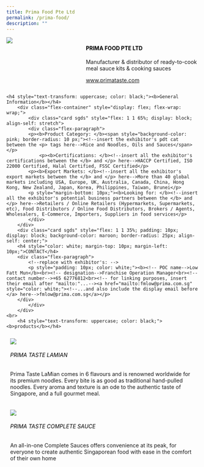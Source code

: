 ```yaml
---
title: Prima Food Pte Ltd
permalink: /prima-food/
description: ""
---
```

<div class="flex-paragraph">
		<!--hi there! this is a comment and will provide you with instructional guides-->
		<!--insert booth number here!-->
		<p style="text-transform: uppercase"></p></div>
			<div class="flex-container" style="display: flex; flex-wrap: wrap;">
				<!--insert DOWNLOAD link of company logo between the " marks!-->
			<div class="card sgds" style="flex: 1 1 40%; display: block;"><img src="https://drive.google.com/u/0/uc?id=1e_AUGNcx2oz2EHbmHTOuPn7O0awfQmxM&amp;export=download"></div>
	<div class="card-sgds" style="flex: 1 1 58%; display: block; margin-left: 3px">
		<h4 style="text-transform: uppercase; color: black;"><!--insert the exhibitor's name between the <b> tags here--><b>Prima Food Pte Ltd</b></h4><!--insert the exhibitor's description between the <p> tags here-->
		<p>Manufacturer &amp; distributor of ready-to-cook meal sauce kits &amp; cooking sauces</p>
		<!--insert the exhibitor's website link, making sure there is "https:// www." present please. make sure the entire https link goes in between the " marks-->
		<p><a href="https://www.primataste.com" target="_blank"><!--insert the www website link here (no need for https)-->www.primataste.com</a></p>
	</div>
</div>



	<h4 style="text-transform: uppercase; color: black;"><b>General Information</b></h4>
		<div class="flex-container" style="display: flex; flex-wrap: wrap;">
			<div class="card sgds" style="flex: 1 1 65%; display: block; align-self: stretch">
			<div class="flex-paragraph">
			<p><b>Product Category: </b><span style="background-color: pink; border-radius: 10 px;"><!--insert the exhibitor's pdt cat between the <p> tags here-->Rice and Noodles, Oils and Sauces</span></p> 
				<p><b>Certifications: </b><!--insert all the exhibitor's certifications between the </b> and </p> here-->HACCP Certified, ISO 22000 Certified, Halal Certified, FSSC Certified</p>
			<p><b>Export Markets: </b><!--insert all the exhibitor's export markets between the </b> and </p> here-->More than 40 global markets including USA, Europe, UK, Australia, Canada, China, Hong Kong, New Zealand, Japan, Korea, Philippines, Taiwan, Brunei</p>
			<p style="margin-bottom: 10px;"><b>Looking for: </b><!--insert all the exhibitor's potential business partners between the </b> and </p> here-->Retailers / Online Retailers (Hypermarkets, Supermarkets, etc), Food Distributors / Online Food Distributors, Brokers / Agents, Wholesalers, E-Commerce, Importers, Suppliers in food services</p>
			</div>
		</div>
		<div class="card sgds" style="flex: 1 1 35%; padding: 10px; display: block; background-color: maroon; border-radius: 25px; align-self: center;">
		<h4 style="color: white; margin-top: 10px; margin-left: 10px;">CONTACT</h4>
		<div class="flex-paragraph">
			<!--replace with exhibitor's: -->
			<p style="padding: 10px; color: white;"><b><!-- POC name-->Low Fatt Mun</b><br><!-- designation-->Franchise Operation Manager<br><!--contact number-->+65 62776812<br><!-- for linking purposes, insert their email after "mailto:"...--><a href="mailto:fmlow@prima.com.sg" style="color: white;"><!--...and also include the display email before </a> here-->fmlow@prima.com.sg</a></p>
		</div>
			</div>
		</div>
	<br>
		<h4 style="text-transform: uppercase; color: black;"><b>products</b></h4>
<div style="display: flex; flex-wrap: wrap;">
  <div class="card sgds" style="flex: 1 1 47%; margin: 10px; display: block;"><!--insert the exhibitor's DOWNLOAD image for product between the " marks here-->
	<div class="flex-image" style="display: block;"><img src="https://drive.google.com/u/0/uc?id=1e0S5di9fWNJ949JYUkBc7nO0c1lHTMcv&amp;export=download"></div>
	<div class="flex-paragraph">
		<h6 style="text-transform: uppercase; color: black;"><!--insert product name before </h6> and product description after <p>-->Prima Taste LaMian</h6>
		<p>Prima Taste LaMian comes in 6 flavours and is renowned worldwide for its premium noodles. Every bite is as good as traditional hand-pulled noodles. Every aroma and texture is an ode to the authentic taste of Singapore, and a full gourmet meal.</p></div>
	</div>
		<div class="card sgds" style="flex: 1 1 47%; margin: 10px; display: block;">
		<div class="flex-image" style="display: block;"><img src="https://drive.google.com/u/0/uc?id=1H8UgURCHHeq2TUd0fmy5_R7RshkAedbE&amp;export=download"></div>
	<div class="flex-paragraph">
		<h6 style="text-transform: uppercase; color: black;">Prima Taste Complete Sauce</h6>
		<p>An all-in-one Complete Sauces offers convenience at its peak, for everyone to create authentic Singaporean food with ease in the comfort of their own home</p></div>
	</div>
	<!--don't delete these 2 tags. double check how the layout looks on the right too and lemme know if there are any problems! thank u so much for ur hardwork!-->
	</div>